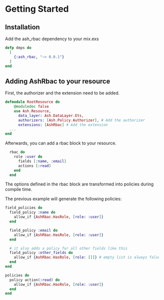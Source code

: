 # Getting Started

## Installation

Add the ash_rbac dependency to your mix.exs

```elixir
defp deps do
  [
    {:ash_rbac, "~> 0.0.1"}
  ]
end
```

## Adding AshRbac to your resource

First, the authorizer and the extension need to be added.

```elixir
defmodule RootResource do
    @moduledoc false
    use Ash.Resource,
      data_layer: Ash.DataLayer.Ets,
      authorizers: [Ash.Policy.Authorizer], # Add the authorizer
      extensions: [AshRbac] # Add the extension
  ...
end
```

Afterwards, you can add a rbac block to your resource.

```elixir
  rbac do
    role :user do
      fields [:name, :email]
      actions [:read]
    end
  end
```

The options defined in the rbac block are transformed into policies during compile time.

The previous example will generate the following policies:

```elixir
field_policies do
  field_policy :name do
    allow_if {AshRbac.HasRole, [role: :user]}
  end

  field_policy :email do
    allow_if {AshRbac.HasRole, [role: :user]}
  end

  # it also adds a policy for all other fields like this
  field_policy :other_fields do
    allow_if {AshRbac.HasRole, [role: []]} # empty list is always false
  end
end

policies do
  policy action(:read) do
    allow_if {AshRbac.HasRole, [role: :user]}
  end
end
```
